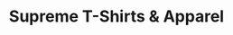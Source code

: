 ---
title: "Supreme T-Shirts & Apparel"
url: /garner/supreme-t-shirts-und-apparel/
shop: Kleidung
---